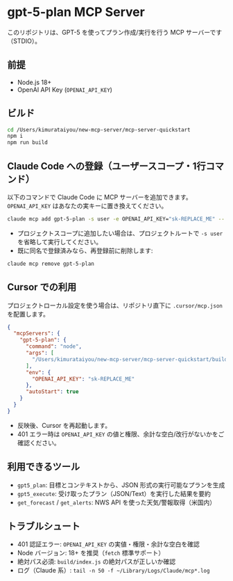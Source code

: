 # gpt-5-plan MCP Server

このリポジトリは、GPT-5 を使ってプラン作成/実行を行う MCP サーバーです（STDIO）。

## 前提
- Node.js 18+
- OpenAI API Key (`OPENAI_API_KEY`)

## ビルド
```bash
cd /Users/kimurataiyou/new-mcp-server/mcp-server-quickstart
npm i
npm run build
```

## Claude Code への登録（ユーザースコープ・1行コマンド）
以下のコマンドで Claude Code に MCP サーバーを追加できます。
`OPENAI_API_KEY` はあなたの実キーに置き換えてください。

```bash
claude mcp add gpt-5-plan -s user -e OPENAI_API_KEY="sk-REPLACE_ME" -- $(which node) /Users/kimurataiyou/new-mcp-server/mcp-server-quickstart/build/index.js
```

- プロジェクトスコープに追加したい場合は、プロジェクトルートで `-s user` を省略して実行してください。
- 既に同名で登録済みなら、再登録前に削除します:

```bash
claude mcp remove gpt-5-plan
```

## Cursor での利用
プロジェクトローカル設定を使う場合は、リポジトリ直下に `.cursor/mcp.json` を配置します。

```json
{
  "mcpServers": {
    "gpt-5-plan": {
      "command": "node",
      "args": [
        "/Users/kimurataiyou/new-mcp-server/mcp-server-quickstart/build/index.js"
      ],
      "env": {
        "OPENAI_API_KEY": "sk-REPLACE_ME"
      },
      "autoStart": true
    }
  }
}
```

- 反映後、Cursor を再起動します。
- 401 エラー時は `OPENAI_API_KEY` の値と権限、余計な空白/改行がないかをご確認ください。

## 利用できるツール
- `gpt5_plan`: 目標とコンテキストから、JSON 形式の実行可能なプランを生成
- `gpt5_execute`: 受け取ったプラン（JSON/Text）を実行した結果を要約
- `get_forecast` / `get_alerts`: NWS API を使った天気/警報取得（米国内）

## トラブルシュート
- 401 認証エラー: `OPENAI_API_KEY` の実値・権限・余計な空白を確認
- Node バージョン: 18+ を推奨（`fetch` 標準サポート）
- 絶対パス必須: `build/index.js` の絶対パスが正しいか確認
- ログ（Claude 系）: `tail -n 50 -f ~/Library/Logs/Claude/mcp*.log`
